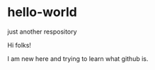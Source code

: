 # hello-world
just another respository

Hi folks!

I am new here and trying to learn what github is.
